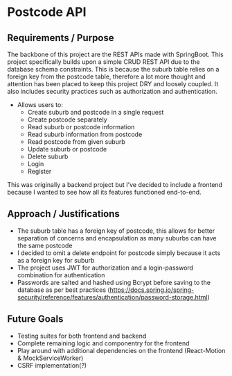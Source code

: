 # Postcode API

## Requirements / Purpose
The backbone of this project are the REST APIs made with SpringBoot. This project specifically builds upon a simple CRUD REST API due to the database schema constraints. This is because the suburb table relies on a foreign key from the postcode table, therefore a lot more thought and attention has been placed to keep this project DRY and loosely coupled. It also includes security practices such as authorization and authentication.
- Allows users to:
  - Create suburb and postcode in a single request
  - Create postcode separately
  - Read suburb or postcode information
  - Read suburb information from postcode
  - Read postcode from given suburb
  - Update suburb or postcode
  - Delete suburb
  - Login
  - Register

This was originally a backend project but I've decided to include a frontend because I wanted to see how all its features functioned end-to-end.

## Approach / Justifications
- The suburb table has a foreign key of postcode, this allows for better separation of concerns and encapsulation as many suburbs can have the same postcode
- I decided to omit a delete endpoint for postcode simply because it acts as a foreign key for suburb
- The project uses JWT for authorization and a login-password combination for authentication 
- Passwords are salted and hashed using Bcrypt before saving to the database as per best practices (https://docs.spring.io/spring-security/reference/features/authentication/password-storage.html)

## Future Goals
- Testing suites for both frontend and backend
- Complete remaining logic and componentry for the frontend
- Play around with additional dependencies on the frontend (React-Motion & MockServiceWorker)
- CSRF implementation(?)
